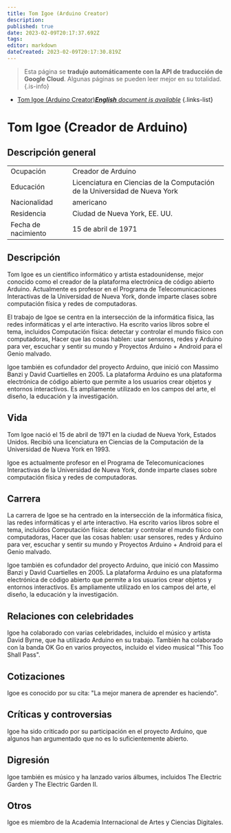```yaml
---
title: Tom Igoe (Arduino Creator)
description: 
published: true
date: 2023-02-09T20:17:37.692Z
tags: 
editor: markdown
dateCreated: 2023-02-09T20:17:30.819Z
---
```


> Esta página se **tradujo automáticamente con la API de traducción de Google Cloud**.
Algunas páginas se pueden leer mejor en su totalidad.{.is-info}



- [Tom Igoe (Arduino Creator)***English** document is available*](/en/Knowledge-base/Dictionary/Person/tom-igoe-arduino-creator)
{.links-list}


# Tom Igoe (Creador de Arduino)

## Descripción general

| | |
|--|--|
| Ocupación | Creador de Arduino |
| Educación | Licenciatura en Ciencias de la Computación de la Universidad de Nueva York |
| Nacionalidad | americano |
| Residencia | Ciudad de Nueva York, EE. UU. |
| Fecha de nacimiento | 15 de abril de 1971 |

## Descripción
Tom Igoe es un científico informático y artista estadounidense, mejor conocido como el creador de la plataforma electrónica de código abierto Arduino. Actualmente es profesor en el Programa de Telecomunicaciones Interactivas de la Universidad de Nueva York, donde imparte clases sobre computación física y redes de computadoras.

El trabajo de Igoe se centra en la intersección de la informática física, las redes informáticas y el arte interactivo. Ha escrito varios libros sobre el tema, incluidos Computación física: detectar y controlar el mundo físico con computadoras, Hacer que las cosas hablen: usar sensores, redes y Arduino para ver, escuchar y sentir su mundo y Proyectos Arduino + Android para el Genio malvado.

Igoe también es cofundador del proyecto Arduino, que inició con Massimo Banzi y David Cuartielles en 2005. La plataforma Arduino es una plataforma electrónica de código abierto que permite a los usuarios crear objetos y entornos interactivos. Es ampliamente utilizado en los campos del arte, el diseño, la educación y la investigación.

## Vida
Tom Igoe nació el 15 de abril de 1971 en la ciudad de Nueva York, Estados Unidos. Recibió una licenciatura en Ciencias de la Computación de la Universidad de Nueva York en 1993.

Igoe es actualmente profesor en el Programa de Telecomunicaciones Interactivas de la Universidad de Nueva York, donde imparte clases sobre computación física y redes de computadoras.

## Carrera
La carrera de Igoe se ha centrado en la intersección de la informática física, las redes informáticas y el arte interactivo. Ha escrito varios libros sobre el tema, incluidos Computación física: detectar y controlar el mundo físico con computadoras, Hacer que las cosas hablen: usar sensores, redes y Arduino para ver, escuchar y sentir su mundo y Proyectos Arduino + Android para el Genio malvado.

Igoe también es cofundador del proyecto Arduino, que inició con Massimo Banzi y David Cuartielles en 2005. La plataforma Arduino es una plataforma electrónica de código abierto que permite a los usuarios crear objetos y entornos interactivos. Es ampliamente utilizado en los campos del arte, el diseño, la educación y la investigación.

## Relaciones con celebridades
Igoe ha colaborado con varias celebridades, incluido el músico y artista David Byrne, que ha utilizado Arduino en su trabajo. También ha colaborado con la banda OK Go en varios proyectos, incluido el video musical "This Too Shall Pass".

## Cotizaciones
Igoe es conocido por su cita: "La mejor manera de aprender es haciendo".

## Críticas y controversias
Igoe ha sido criticado por su participación en el proyecto Arduino, que algunos han argumentado que no es lo suficientemente abierto.

## Digresión
Igoe también es músico y ha lanzado varios álbumes, incluidos The Electric Garden y The Electric Garden II.

## Otros
Igoe es miembro de la Academia Internacional de Artes y Ciencias Digitales.